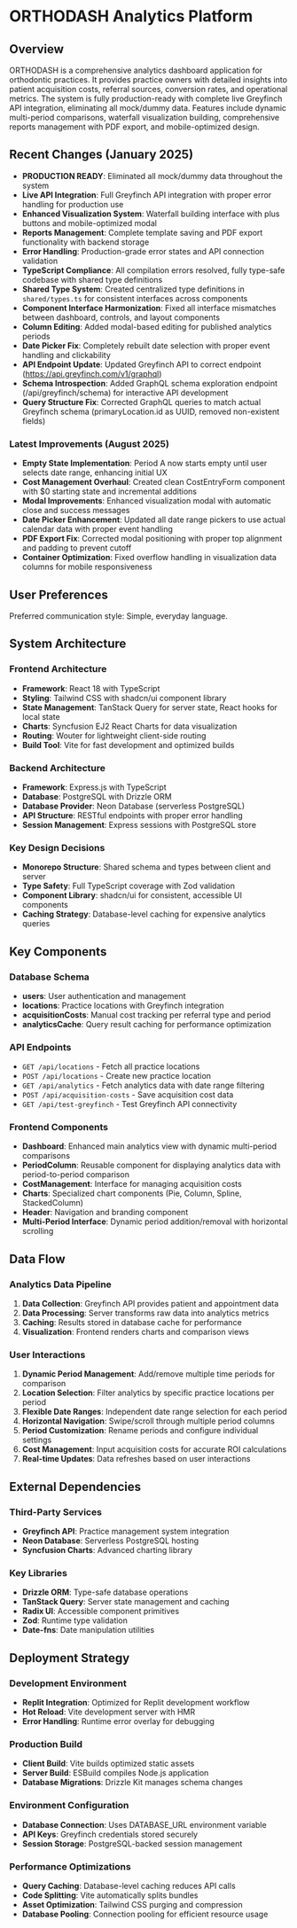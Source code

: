# ORTHODASH Analytics Platform

## Overview

ORTHODASH is a comprehensive analytics dashboard application for orthodontic practices. It provides practice owners with detailed insights into patient acquisition costs, referral sources, conversion rates, and operational metrics. The system is fully production-ready with complete live Greyfinch API integration, eliminating all mock/dummy data. Features include dynamic multi-period comparisons, waterfall visualization building, comprehensive reports management with PDF export, and mobile-optimized design.

## Recent Changes (January 2025)

- **PRODUCTION READY**: Eliminated all mock/dummy data throughout the system
- **Live API Integration**: Full Greyfinch API integration with proper error handling for production use
- **Enhanced Visualization System**: Waterfall building interface with plus buttons and mobile-optimized modal
- **Reports Management**: Complete template saving and PDF export functionality with backend storage
- **Error Handling**: Production-grade error states and API connection validation
- **TypeScript Compliance**: All compilation errors resolved, fully type-safe codebase with shared type definitions
- **Shared Type System**: Created centralized type definitions in `shared/types.ts` for consistent interfaces across components
- **Component Interface Harmonization**: Fixed all interface mismatches between dashboard, controls, and layout components
- **Column Editing**: Added modal-based editing for published analytics periods
- **Date Picker Fix**: Completely rebuilt date selection with proper event handling and clickability
- **API Endpoint Update**: Updated Greyfinch API to correct endpoint (https://api.greyfinch.com/v1/graphql)
- **Schema Introspection**: Added GraphQL schema exploration endpoint (/api/greyfinch/schema) for interactive API development
- **Query Structure Fix**: Corrected GraphQL queries to match actual Greyfinch schema (primaryLocation.id as UUID, removed non-existent fields)

### Latest Improvements (August 2025)
- **Empty State Implementation**: Period A now starts empty until user selects date range, enhancing initial UX
- **Cost Management Overhaul**: Created clean CostEntryForm component with $0 starting state and incremental additions
- **Modal Improvements**: Enhanced visualization modal with automatic close and success messages
- **Date Picker Enhancement**: Updated all date range pickers to use actual calendar data with proper event handling
- **PDF Export Fix**: Corrected modal positioning with proper top alignment and padding to prevent cutoff
- **Container Optimization**: Fixed overflow handling in visualization data columns for mobile responsiveness

## User Preferences

Preferred communication style: Simple, everyday language.

## System Architecture

### Frontend Architecture
- **Framework**: React 18 with TypeScript
- **Styling**: Tailwind CSS with shadcn/ui component library
- **State Management**: TanStack Query for server state, React hooks for local state
- **Charts**: Syncfusion EJ2 React Charts for data visualization
- **Routing**: Wouter for lightweight client-side routing
- **Build Tool**: Vite for fast development and optimized builds

### Backend Architecture
- **Framework**: Express.js with TypeScript
- **Database**: PostgreSQL with Drizzle ORM
- **Database Provider**: Neon Database (serverless PostgreSQL)
- **API Structure**: RESTful endpoints with proper error handling
- **Session Management**: Express sessions with PostgreSQL store

### Key Design Decisions
- **Monorepo Structure**: Shared schema and types between client and server
- **Type Safety**: Full TypeScript coverage with Zod validation
- **Component Library**: shadcn/ui for consistent, accessible UI components
- **Caching Strategy**: Database-level caching for expensive analytics queries

## Key Components

### Database Schema
- **users**: User authentication and management
- **locations**: Practice locations with Greyfinch integration
- **acquisitionCosts**: Manual cost tracking per referral type and period
- **analyticsCache**: Query result caching for performance optimization

### API Endpoints
- `GET /api/locations` - Fetch all practice locations
- `POST /api/locations` - Create new practice location
- `GET /api/analytics` - Fetch analytics data with date range filtering
- `POST /api/acquisition-costs` - Save acquisition cost data
- `GET /api/test-greyfinch` - Test Greyfinch API connectivity

### Frontend Components
- **Dashboard**: Enhanced main analytics view with dynamic multi-period comparisons
- **PeriodColumn**: Reusable component for displaying analytics data with period-to-period comparison
- **CostManagement**: Interface for managing acquisition costs
- **Charts**: Specialized chart components (Pie, Column, Spline, StackedColumn)
- **Header**: Navigation and branding component
- **Multi-Period Interface**: Dynamic period addition/removal with horizontal scrolling

## Data Flow

### Analytics Data Pipeline
1. **Data Collection**: Greyfinch API provides patient and appointment data
2. **Data Processing**: Server transforms raw data into analytics metrics
3. **Caching**: Results stored in database cache for performance
4. **Visualization**: Frontend renders charts and comparison views

### User Interactions
1. **Dynamic Period Management**: Add/remove multiple time periods for comparison
2. **Location Selection**: Filter analytics by specific practice locations per period
3. **Flexible Date Ranges**: Independent date range selection for each period
4. **Horizontal Navigation**: Swipe/scroll through multiple period columns
5. **Period Customization**: Rename periods and configure individual settings
6. **Cost Management**: Input acquisition costs for accurate ROI calculations
7. **Real-time Updates**: Data refreshes based on user interactions

## External Dependencies

### Third-Party Services
- **Greyfinch API**: Practice management system integration
- **Neon Database**: Serverless PostgreSQL hosting
- **Syncfusion Charts**: Advanced charting library

### Key Libraries
- **Drizzle ORM**: Type-safe database operations
- **TanStack Query**: Server state management and caching
- **Radix UI**: Accessible component primitives
- **Zod**: Runtime type validation
- **Date-fns**: Date manipulation utilities

## Deployment Strategy

### Development Environment
- **Replit Integration**: Optimized for Replit development workflow
- **Hot Reload**: Vite development server with HMR
- **Error Handling**: Runtime error overlay for debugging

### Production Build
- **Client Build**: Vite builds optimized static assets
- **Server Build**: ESBuild compiles Node.js application
- **Database Migrations**: Drizzle Kit manages schema changes

### Environment Configuration
- **Database Connection**: Uses DATABASE_URL environment variable
- **API Keys**: Greyfinch credentials stored securely
- **Session Storage**: PostgreSQL-backed session management

### Performance Optimizations
- **Query Caching**: Database-level caching reduces API calls
- **Code Splitting**: Vite automatically splits bundles
- **Asset Optimization**: Tailwind CSS purging and compression
- **Database Pooling**: Connection pooling for efficient resource usage